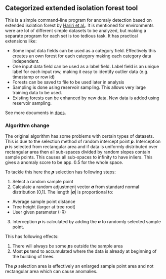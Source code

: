 ## Categorized extended isolation forest tool

This is a simple command-line program for anomaly detection based on extended isolation forest by [Hariri et al.](https://arxiv.org/abs/1811.02141). 
It is mentioned for environments were are lot of different simple datasets to be analyzed, but making a separate program for each set is too tedious task.
It has practical extensions like:

* Some input data fields can be used as a category field. Effectively this creates an own forest for each category making each category data independent.
* One input data field can be used as a label field. Label field is an unique label for each input row, making it easy to identify outlier data (e.g. timestamp or row id)
* Forests can be saved to file to be used later in analysis
* Sampling is done using reservoir sampling. This allows very large training data to be used.
* Existing forests can be enhanced by new data. New data is added using reservoir sampling.

See more documents in [docs](docs).

### Algorithm change
The original algorithm has some problems with certain types of datasets. This is due to the selection method of random intercept point ***p***. 
Interception ***p*** is selected from rectangular area and if data is uniformly distributed over rectangular area then all sub-spaces divided by random slopes contain sample points.
This causes all sub-spaces to infinity to have inliers. This gives a anomaly score to be app. 0.5 for the whole space.

To tackle this here the ***p*** selection has following steps:

1. Select a random sample point
2. Calculate a random adjustment vector ***a*** from standard normal distribution [0,1]. The length &#124;***a***&#124; is proportional to:
  * Average sample point distance
  * Tree height (larger at tree root)
  * User given parameter (-R)
3. Interception ***p*** is calculated by adding the ***a*** to randomly selected sample point.

This has following effects:

1. There will always be some ***p***s outside the sample area
2. Most ***p***s tend to accumulated where the data is already at beginning of the building of trees

The ***p*** selection area is effectively an enlarged sample point area and not rectangular area which can cause anomalies.
